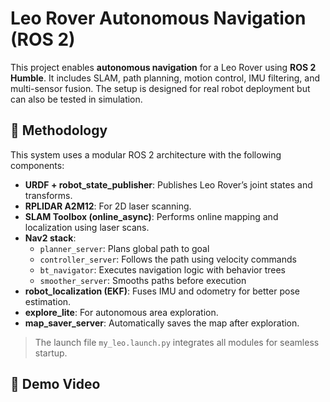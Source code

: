 # Leo Rover Autonomous Navigation (ROS 2)

This project enables **autonomous navigation** for a Leo Rover using **ROS 2 Humble**. It includes SLAM, path planning, motion control, IMU filtering, and multi-sensor fusion. The setup is designed for real robot deployment but can also be tested in simulation.
## 📌 Methodology

This system uses a modular ROS 2 architecture with the following components:

- **URDF + robot_state_publisher**: Publishes Leo Rover’s joint states and transforms.
- **RPLIDAR A2M12**: For 2D laser scanning.
- **SLAM Toolbox (online_async)**: Performs online mapping and localization using laser scans.
- **Nav2 stack**:
  - `planner_server`: Plans global path to goal
  - `controller_server`: Follows the path using velocity commands
  - `bt_navigator`: Executes navigation logic with behavior trees
  - `smoother_server`: Smooths paths before execution
- **robot_localization (EKF)**: Fuses IMU and odometry for better pose estimation.
- **explore_lite**: For autonomous area exploration.
- **map_saver_server**: Automatically saves the map after exploration.

> The launch file `my_leo.launch.py` integrates all modules for seamless startup.

## 📌 Demo Video
